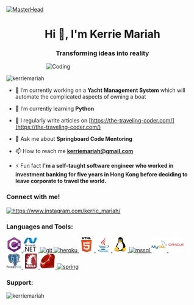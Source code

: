 [![MasterHead](https://as1.ftcdn.net/v2/jpg/01/23/91/84/1000_F_123918405_djz92sSnn2hVzgvjNsgzWKBvFoeSZ3R3.jpg)](https://kerriemariah.io)
<h1 align="center">Hi 👋, I'm Kerrie Mariah</h1>
<h3 align="center">Transforming ideas into reality</h3>
<img align="right" alt="Coding" width="400" src="https://media.tenor.com/2SeTinGEKNQAAAAd/codelikeagirl.gif">
<br>

<p align="left"> <img src="https://komarev.com/ghpvc/?username=kerriemariah&label=Profile%20views&color=0e75b6&style=flat" alt="kerriemariah" /> </p>


- 🔭 I’m currently working on a **Yacht Management System** which will automate the complicated aspects of owning a boat

- 🌱 I’m currently learning **Python**

- 📝 I regularly write articles on [https://the-traveling-coder.com/](https://the-traveling-coder.com/)

- 💬 Ask me about **Springboard Code Mentoring**

- 📫 How to reach me **kerriemariah@gmail.com**

- ⚡ Fun fact **I'm a self-taught software engineer who worked in investment banking for five years in Hong Kong before deciding to leave corporate to travel the world.**

<h3 align="left">Connect with me!</h3>
<p align="left">
<a href="https://instagram.com/https://www.instagram.com/kerrie_mariah/" target="blank"><img align="center" src="https://raw.githubusercontent.com/rahuldkjain/github-profile-readme-generator/master/src/images/icons/Social/instagram.svg" alt="https://www.instagram.com/kerrie_mariah/" height="30" width="40" /></a>
</p>

<h3 align="left">Languages and Tools:</h3>
<p align="left"> <a href="https://www.w3schools.com/cs/" target="_blank" rel="noreferrer"> <img src="https://raw.githubusercontent.com/devicons/devicon/master/icons/csharp/csharp-original.svg" alt="csharp" width="40" height="40"/> </a> <a href="https://dotnet.microsoft.com/" target="_blank" rel="noreferrer"> <img src="https://raw.githubusercontent.com/devicons/devicon/master/icons/dot-net/dot-net-original-wordmark.svg" alt="dotnet" width="40" height="40"/> </a> <a href="https://git-scm.com/" target="_blank" rel="noreferrer"> <img src="https://www.vectorlogo.zone/logos/git-scm/git-scm-icon.svg" alt="git" width="40" height="40"/> </a> <a href="https://heroku.com" target="_blank" rel="noreferrer"> <img src="https://www.vectorlogo.zone/logos/heroku/heroku-icon.svg" alt="heroku" width="40" height="40"/> </a> <a href="https://www.w3.org/html/" target="_blank" rel="noreferrer"> <img src="https://raw.githubusercontent.com/devicons/devicon/master/icons/html5/html5-original-wordmark.svg" alt="html5" width="40" height="40"/> </a> <a href="https://www.java.com" target="_blank" rel="noreferrer"> <img src="https://raw.githubusercontent.com/devicons/devicon/master/icons/java/java-original.svg" alt="java" width="40" height="40"/> </a> <a href="https://www.linux.org/" target="_blank" rel="noreferrer"> <img src="https://raw.githubusercontent.com/devicons/devicon/master/icons/linux/linux-original.svg" alt="linux" width="40" height="40"/> </a> <a href="https://www.microsoft.com/en-us/sql-server" target="_blank" rel="noreferrer"> <img src="https://www.svgrepo.com/show/303229/microsoft-sql-server-logo.svg" alt="mssql" width="40" height="40"/> </a> <a href="https://www.mysql.com/" target="_blank" rel="noreferrer"> <img src="https://raw.githubusercontent.com/devicons/devicon/master/icons/mysql/mysql-original-wordmark.svg" alt="mysql" width="40" height="40"/> </a> <a href="https://www.oracle.com/" target="_blank" rel="noreferrer"> <img src="https://raw.githubusercontent.com/devicons/devicon/master/icons/oracle/oracle-original.svg" alt="oracle" width="40" height="40"/> </a> <a href="https://www.postgresql.org" target="_blank" rel="noreferrer"> <img src="https://raw.githubusercontent.com/devicons/devicon/master/icons/postgresql/postgresql-original-wordmark.svg" alt="postgresql" width="40" height="40"/> </a> <a href="https://rubyonrails.org" target="_blank" rel="noreferrer"> <img src="https://raw.githubusercontent.com/devicons/devicon/master/icons/rails/rails-original-wordmark.svg" alt="rails" width="40" height="40"/> </a> <a href="https://www.ruby-lang.org/en/" target="_blank" rel="noreferrer"> <img src="https://raw.githubusercontent.com/devicons/devicon/master/icons/ruby/ruby-original.svg" alt="ruby" width="40" height="40"/> </a> <a href="https://spring.io/" target="_blank" rel="noreferrer"> <img src="https://www.vectorlogo.zone/logos/springio/springio-icon.svg" alt="spring" width="40" height="40"/> </a> </p>

<h3 align="left">Support:</h3>
<p><a href="https://www.buymeacoffee.com/kerriemariah"> <img align="left" src="https://cdn.buymeacoffee.com/buttons/v2/default-yellow.png" height="50" width="210" alt="kerriemariah" /></a></p><br><br>
<br>
<br>
